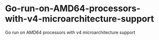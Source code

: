 # Go-run-on-AMD64-processors-with-v4-microarchitecture-support
Go run on AMD64 processors with v4 microarchitecture support
